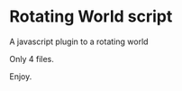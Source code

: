 # Rotating World script
<p>A javascript plugin to a rotating world<p>
<p>Only 4 files.</p>
<p>Enjoy.</p>
